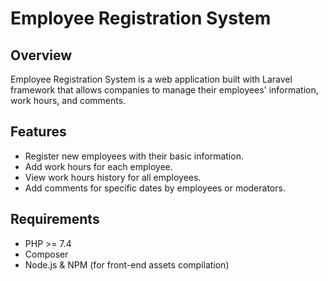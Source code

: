 # Employee Registration System

## Overview
Employee Registration System is a web application built with Laravel framework that allows companies to manage their employees' information, work hours, and comments.

## Features
- Register new employees with their basic information.
- Add work hours for each employee.
- View work hours history for all employees.
- Add comments for specific dates by employees or moderators.

## Requirements
- PHP >= 7.4
- Composer
- Node.js & NPM (for front-end assets compilation)